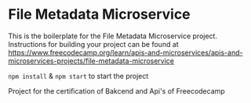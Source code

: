 # File Metadata Microservice

This is the boilerplate for the File Metadata Microservice project. Instructions for building your project can be found at https://www.freecodecamp.org/learn/apis-and-microservices/apis-and-microservices-projects/file-metadata-microservice


`npm install` & `npm start` to start the project

Project for the certification of Bakcend and Api's of Freecodecamp
